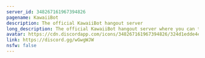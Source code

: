```yaml
---
server_id: 348267161967394826
pagename: KawaiiBot
description: The official KawaiiBot hangout server
long_description: The official KawaiiBot hangout server where you can talk with other people can have some fun around.
avatar: https://cdn.discordapp.com/icons/348267161967394826/324d1edde4ea045854834a0209d03b4c.png
link: https://discord.gg/wGwgWJW
nsfw: false
---
```

